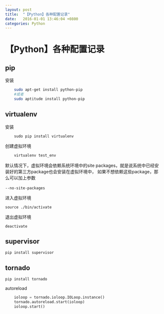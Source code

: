 ```yaml
---
layout: post
title:  "【Python】各种配置记录"
date:   2016-01-01 13:46:04 +0800
categories: Python
---
```

# 【Python】各种配置记录

## pip

安装

```bash
    sudo apt-get install python-pip
    #或者
    sudo aptitude install python-pip
```

##  virtualenv

安装

```bas
    sudo pip install virtualenv
```

创建虚拟环境

```bash
    virtualenv test_env
```
默认情况下，虚拟环境会依赖系统环境中的site packages，就是说系统中已经安装好的第三方package也会安装在虚拟环境中，
如果不想依赖这些package，那么可以加上参数 

    --no-site-packages　

进入虚拟环境

    source ./bin/activate

退出虚拟环境

    deactivate
    
## supervisor

    pip install supervisor

## tornado

    pip install tornado

autoreload

```python
    ioloop = tornado.ioloop.IOLoop.instance()
    tornado.autoreload.start(ioloop)
    ioloop.start()
```


    

